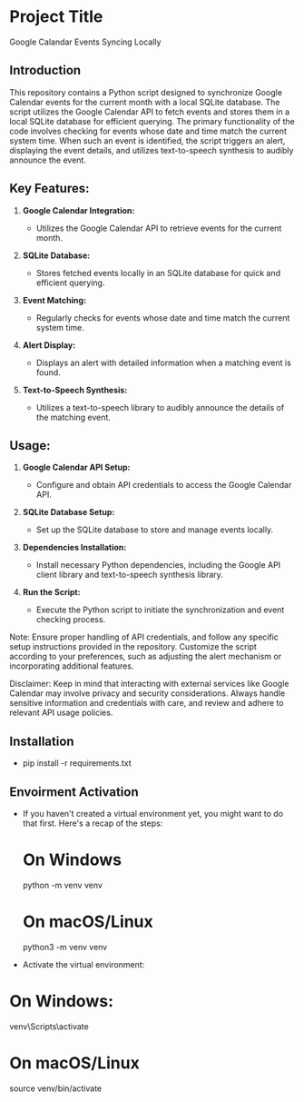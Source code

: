 # Project Title

Google Calandar Events Syncing Locally

## Introduction

This repository contains a Python script designed to synchronize Google Calendar events for the current month with a local SQLite database. The script utilizes the Google Calendar API to fetch events and stores them in a local SQLite database for efficient querying. The primary functionality of the code involves checking for events whose date and time match the current system time. When such an event is identified, the script triggers an alert, displaying the event details, and utilizes text-to-speech synthesis to audibly announce the event.

## Key Features:

1. **Google Calendar Integration:**
   - Utilizes the Google Calendar API to retrieve events for the current month.

2. **SQLite Database:**
   - Stores fetched events locally in an SQLite database for quick and efficient querying.

3. **Event Matching:**
   - Regularly checks for events whose date and time match the current system time.

4. **Alert Display:**
   - Displays an alert with detailed information when a matching event is found.

5. **Text-to-Speech Synthesis:**
   - Utilizes a text-to-speech library to audibly announce the details of the matching event.

## Usage:

1. **Google Calendar API Setup:**
   - Configure and obtain API credentials to access the Google Calendar API.

2. **SQLite Database Setup:**
   - Set up the SQLite database to store and manage events locally.

3. **Dependencies Installation:**
   - Install necessary Python dependencies, including the Google API client library and text-to-speech synthesis library.

4. **Run the Script:**
   - Execute the Python script to initiate the synchronization and event checking process.

Note: Ensure proper handling of API credentials, and follow any specific setup instructions provided in the repository. Customize the script according to your preferences, such as adjusting the alert mechanism or incorporating additional features.

Disclaimer: Keep in mind that interacting with external services like Google Calendar may involve privacy and security considerations. Always handle sensitive information and credentials with care, and review and adhere to relevant API usage policies.

## Installation
- pip install -r requirements.txt

## Envoirment Activation
- If you haven't created a virtual environment yet, you might want to do that first. Here's a recap of the steps:
    # On Windows
    python -m venv venv

    # On macOS/Linux
    python3 -m venv venv

- Activate the virtual environment:
 # On Windows:
   venv\Scripts\activate
 # On macOS/Linux
   source venv/bin/activate


